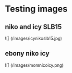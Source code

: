 # Testing images
## niko and icy SLB15
![] (/images/icynikoslb15.jpg)

## ebony niko icy
![] (/images/momnicoicy.png)
